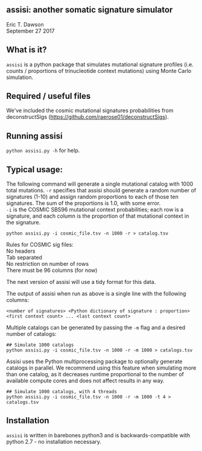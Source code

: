 assisi: another somatic signature simulator
-------------------------------------------
Eric T. Dawson  
September 27 2017


## What is it?
`assisi` is a python package that simulates mutational signature profiles (i.e. counts / proportions of trinucleotide context mutations) using Monte Carlo simulation.

## Required / useful files
We've included the cosmic mutational signatures probabilities from deconstructSigs (https://github.com/raerose01/deconstructSigs).

## Running assisi
`python assisi.py -h` for help.  

## Typical usage: 
The following command will generate a single mutational catalog with 1000 total mutations.
`-r` specifies that assisi should generate a random number of signatures (1-10) and assign
random proportions to each of those ten signatures. The sum of the proportions is 1.0,
with some error.  
`-i` is the COSMIC SBS96 mutational context probabilities; each row is a signature, and each column
is the proportion of that mutational context in the signature.

```
python assisi.py -i cosmic_file.tsv -n 1000 -r > catalog.tsv
```

Rules for COSMIC sig files:  
    No headers  
    Tab separated  
    No restriction on number of rows  
    There must be 96 columns (for now)  


The next version of assisi will use a tidy format for this data.

The output of assisi when run as above is a single line with the following columns:  
```
<number of signatures> <Python dictionary of signature : proportion> <first context count> ... <last context count>
```

Multiple catalogs can be generated by passing the `-m` flag and a desired number of catalogs:
```
## Simulate 1000 catalogs
python assisi.py -i cosmic_file.tsv -n 1000 -r -m 1000 > catalogs.tsv
```

Assisi uses the Python multiprocessing package to optionally generate catalogs in parallel.
We recommend using this feature when simulating more than one catalog, as it decreases runtime
proportional to the number of available compute cores and does not affect results in any way.
```
## Simulate 1000 catalogs, with 4 threads
python assisi.py -i cosmic_file.tsv -n 1000 -r -m 1000 -t 4 > catalogs.tsv
```


## Installation
`assisi` is written in barebones python3 and is backwards-compatible with python 2.7 - no installation necessary.

